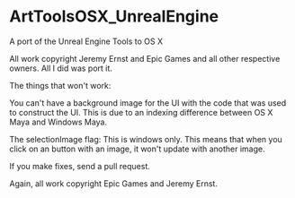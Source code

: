 # ArtToolsOSX_UnrealEngine
A port of the Unreal Engine Tools to OS X

All work copyright Jeremy Ernst and Epic Games and all other respective owners.
All I did was port it.


The things that won't work: 

You can't have a background image for the UI with the code that was used to construct the UI. This is due to an indexing difference between OS X Maya and Windows Maya. 

The selectionImage flag: This is windows only. This means that when you click on an button with an image, it won't 
update with another image.

If you make fixes, send a pull request.

Again, all work copyright Epic Games and Jeremy Ernst. 
